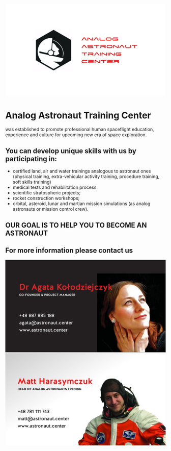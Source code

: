 ![logo](logo.jpg)

# Analog Astronaut Training Center
was established to promote professional human spaceflight education, experience and culture for upcoming new era of space exploration.


## You can develop unique skills with us by participating in:

- certified land, air and water trainings analogous to astronaut ones (physical training, extra-vehicular activity training, procedure training, soft skills training)
- medical tests and rehabilitation process
- scientific stratospheric projects;
- rocket construction workshops;
- orbital, asteroid, lunar and martian mission simulations (as analog astronauts or mission control crew).

## OUR GOAL IS TO HELP YOU TO BECOME AN ASTRONAUT

## For more information please contact us
![Agata](agata.jpg)
![Matt](matt.jpg)
